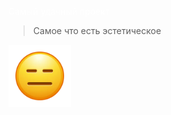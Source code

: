 
<a href="https://elchupacabr.github.io/zerotrust/app/musical-christmas-lights" style="text-decoration: none; color: white;">Самый удачный проект</a>
> Самое что есть эстетическое
<img src="https://raw.githubusercontent.com/elchupacabr/zerotrust/refs/heads/main/img/face.webp" width="100px" height="100px">
